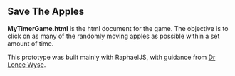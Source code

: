 ## Save The Apples

**MyTimerGame.html** is the html document for the game. The objective is to click on as many of the randomly moving apples as possible within a set amount of time.

This prototype was built mainly with RaphaelJS, with guidance from [Dr Lonce Wyse](https://github.com/lonce). 
